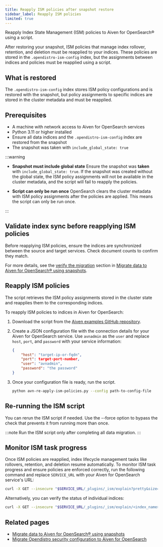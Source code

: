```yaml
---
title: Reapply ISM policies after snapshot restore
sidebar_label: Reapply ISM policies
limited: true
---
```


Reapply Index State Management (ISM) policies to Aiven for OpenSearch® using a script.

After restoring your snapshot, ISM policies that manage index rollover, retention, and
deletion must be reapplied to your indices. These policies are stored in the
`.opendistro-ism-config` index, but the assignments between indices and policies must
be reapplied using a script.

## What is restored

The `.opendistro-ism-config` index stores ISM policy configurations and is restored with
the snapshot, but policy assignments to specific indices are stored in the cluster
metadata and must be reapplied.

## Prerequisites

- A machine with network access to Aiven for OpenSearch services
- Python 3.11 or higher installed
- Ensure all data indices and the `.opendistro-ism-config` index are restored from the
  snapshot
- The snapshot was taken with `include_global_state: true`

:::warning

- **Snapshot must include global state**
  Ensure the snapshot was **taken** with `include_global_state: true`. If the snapshot
  was created without the global state, the ISM policy assignments will not be available
  in the cluster metadata, and the script will fail to reapply the policies.

- **Script can only be run once**
  OpenSearch clears the cluster metadata with ISM policy assignments after the policies
  are applied. This means the script can only be run once.

:::

## Validate index sync before reapplying ISM policies

Before reapplying ISM policies, ensure the indices are synchronized between the
source and target services. Check document counts to confirm they match.

For more details, see the
[verify the migration](/docs/products/opensearch/howto/migrate-snapshot-data-opensearch#verify-the-migration)
section in [Migrate data to Aiven for OpenSearch® using snapshots](/docs/products/opensearch/howto/migrate-snapshot-data-opensearch#verify-the-migration).

## Reapply ISM policies

The script retrieves the ISM policy assignments stored in the cluster state and
reapplies them to the corresponding indices.

To reapply ISM policies to indices in Aiven for OpenSearch:

1. Download the script from the
   [Aiven examples GitHub repository](https://github.com/aiven/aiven-examples/blob/main/solutions/reapply-ism-policies/avn-re-apply-ism-policies.py).

1. Create a JSON configuration file with the connection details for your Aiven for
   OpenSearch service. Use `avnadmin` as the `user` and replace `host`, `port`, and
   `password` with your service information:

   ```json
   {
       "host": "target-ip-or-fqdn",
       "port": target-port-number,
       "user": "avnadmin",
       "password": "the password"
   }
   ```

1. Once your configuration file is ready, run the script.

   ```bash
   python avn-re-apply-ism-policies.py --config path-to-config-file
   ```

## Re-running the ISM script

You can rerun the ISM script if needed. Use the --force option to bypass the check
that prevents it from running more than once.

:::note
Run the ISM script only after completing all data migration.
:::

## Monitor ISM task progress

Once ISM policies are reapplied, index lifecycle management tasks like rollovers,
retention, and deletion resume automatically. To monitor ISM task progress and ensure
policies are enforced correctly, run the following command and replace `SERVICE_URL`
with your Aiven for OpenSearch service's URL:

```bash
curl -X GET --insecure "$SERVICE_URL/_plugins/_ism/explain?pretty&size=100"=100"
```

Alternatively, you can verify the status of individual indices:

```bash
curl -X GET --insecure "$SERVICE_URL/_plugins/_ism/explain/<index_name>?pretty"
```

## Related pages

- [Migrate data to Aiven for OpenSearch® using snapshots](/docs/products/opensearch/howto/migrate-snapshot-data-opensearch)
- [Migrate Opendistro security configuration to Aiven for OpenSearch](/docs/products/opensearch/howto/migrate-opendistro-security-config-aiven)
